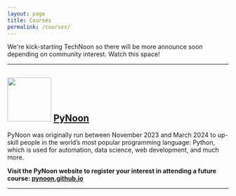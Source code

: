 ```yaml
---
layout: page
title: Courses
permalink: /courses/
---
```


We're kick-starting TechNoon so there will be more announce soon
depending on community interest. Watch this space!

---

## <img src="https://pynoon.github.io/_images/logo.svg" height="100"> [PyNoon](https://pynoon.github.io/)

PyNoon was originally run between November 2023 and March 2024 to
up-skill people in the world’s most popular programming language:
Python, which is used for automation, data science, web development,
and much more.

**Visit the PyNoon website to register your interest in attending a
future course: [pynoon.github.io](https://pynoon.github.io/)**

---

